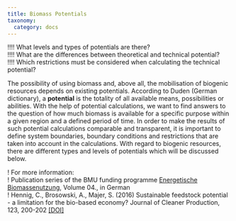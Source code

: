 ```yaml
---
title: Biomass Potentials
taxonomy:
  category: docs
---
```


!!!! What levels and types of potentials are there? <br>
!!!! What are the differences between theoretical and technical potential? <br>
!!!! Which restrictions must be considered when calculating the technical potential?

The possibility of using biomass and, above all, the mobilisation of biogenic resources depends on existing potentials. According to Duden (German dictionary), a **potential** is the totality of all available means, possibilities or abilities. With the help of potential calculations, we want to find answers to the question of how much biomass is available for a specific purpose within a given region and a defined period of time. In order to make the results of such potential calculations comparable and transparent, it is important to define system boundaries, boundary conditions and restrictions that are taken into account in the calculations. With regard to biogenic resources, there are different types and levels of potentials which will be discussed below. 

! For more information: <br>
! Publication series of the BMU funding programme [Energetische Biomassenutzung](https://www.energetische-biomassenutzung.de/publikationen/schriftenreihe/), Volume 04., in German <br>
! Hennig, C., Brosowski, A., Majer, S. (2016) Sustainable feedstock potential - a limitation for the bio-based economy? Journal of Cleaner Production, 123, 200-202 [[DOI]](https://doi.org/10.1016/j.jclepro.2015.06.130)
